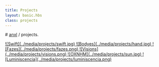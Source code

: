 ```yaml
---
title: Projects
layout: basic.hbs
class: projects
---
```


# [anxl](../index.html) / projects.

<a href="swift.html">
  ![Swift](../media/projects/swift.jpg)
</a>

<a href="bodyes.html">
  ![Bodyes](../media/projects/hand.jpg)
</a>

<a href="https://www.behance.net/gallery/55951363/Fazes">
  ![Fazes](../media/projects/fazes.png)
</a>

<a href="https://www.behance.net/gallery/52850991/Visions">
  ![Visions](../media/projects/visions.png)
</a>

<a href="oxnhm.html">
  ![OXNHM](../media/projects/sun.jpg)
</a>

<a href="luminiscencia.html">
  ![Luminiscencia](../media/projects/luminiscencia.png)
</a>
